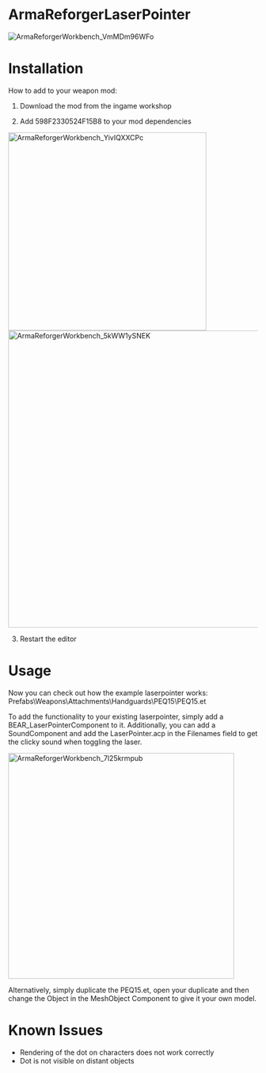 # ArmaReforgerLaserPointer
![ArmaReforgerWorkbench_VmMDm96WFo](https://user-images.githubusercontent.com/62651909/173182834-fbcebb0b-87c6-48b4-a7a7-46cbc4b58591.jpg)


# Installation
How to add to your weapon mod:

1. Download the mod from the ingame workshop

3. Add 598F2330524F15B8 to your mod dependencies 
<img width="400" alt="ArmaReforgerWorkbench_YivIQXXCPc" src="https://user-images.githubusercontent.com/62651909/173182617-8b72d7e7-25dc-4a5d-8a0f-e9c64a69e704.png">
<img width="600" alt="ArmaReforgerWorkbench_5kWW1ySNEK" src="https://user-images.githubusercontent.com/62651909/173182619-deadcea2-99d5-4589-82cb-8996d7b27fb5.png">

3. Restart the editor


# Usage
Now you can check out how the example laserpointer works: Prefabs\Weapons\Attachments\Handguards\PEQ15\PEQ15.et

To add the functionality to your existing laserpointer, simply add a BEAR_LaserPointerComponent to it.
Additionally, you can add a SoundComponent and add the LaserPointer.acp in the Filenames field to get the clicky sound when toggling the laser.

<img width="456" alt="ArmaReforgerWorkbench_7l25krmpub" src="https://user-images.githubusercontent.com/62651909/173182773-2bc722bd-5a18-4e5e-a5f8-59f014f7377e.png">


Alternatively, simply duplicate the PEQ15.et, open your duplicate and then change the Object in the MeshObject Component to give it your own model.



# Known Issues
- Rendering of the dot on characters does not work correctly
- Dot is not visible on distant objects
